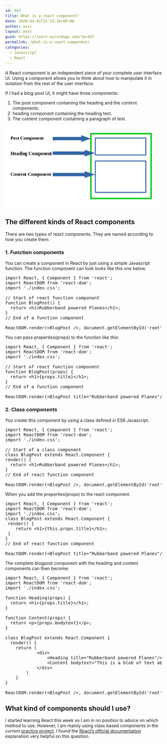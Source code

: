 ```yaml
---
id: 547
title: What is a react component?
date: 2020-04-01T15:15:16+00:00
author: avic
layout: post
guid: https://learn.avicndugu.com/?p=547
permalink: /what-is-a-react-component/
categories:
  - Javascript
  - React
---
```

A React component is an independent piece of your complete user interface UI. Using a component allows you to think about how to manipulate it in isolation from the rest of the user interface.

If I had a blog-post UI, it might have three components:

<li style="list-style-type: none;">
  <ol>
    <li>
      The post component containing the heading and the content components.
    </li>
    <li>
      heading component containing the heading text.
    </li>
    <li>
      The content component containing a paragraph of text.
    </li>
  </ol>
</li>

<img src="/public/2020-04-01-174916_1280x800_scrot.png" alt="Component visualisation" /> 

## The different kinds of React components

There are two types of react components. They are named according to how you create them.

### 1. Function components

You can create a component in React by just using a simple Javascript function. The function component can look looks like this one below.

<pre>import React, { Component } from 'react';
import ReactDOM from 'react-dom';
import './index.css';

// Start of react function component
function BlogPost() {
  return &lt;h1&gt;Rubberband powered Planes&lt;/h1&gt;;
}
// End of a function component

ReactDOM.render(&lt;BlogPost /&gt;, document.getElementById('root'));</pre>

You can pass properties(props) to the function like this:

<pre>import React, { Component } from 'react';
import ReactDOM from 'react-dom';
import './index.css';

// Start of react function component
function BlogPost(props) {
  return &lt;h1&gt;{props.title}&lt;/h1&gt;;
}
// End of a function component

ReactDOM.render(&lt;BlogPost title="Rubberband powered Planes"/&gt;, document.getElementById('root'));</pre>

### 2. Class components

You create this component by using a class defined in ES6 Javascript.

<pre>import React, { Component } from 'react';
import ReactDOM from 'react-dom';
import './index.css';

// Start of a class component
class BlogPost extends React.Component {
render() {
  return &lt;h1&gt;Rubberband powered Planes&lt;/h1&gt;;
}
// End of react function component

ReactDOM.render(&lt;BlogPost /&gt;, document.getElementById('root'));</pre>

When you add the properties(props) to the react component.

<pre>import React, { Component } from 'react';
import ReactDOM from 'react-dom';
import './index.css';
class BlogPost extends React.Component {
 render() {
    return &lt;h1&gt;{this.props.title}&lt;/h1&gt;;
 }
}
// End of react function component

ReactDOM.render(&lt;BlogPost title="Rubberband powered Planes"/&gt;, document.getElementById('root'));</pre>

The complete blogpost component with the heading and content components can then become:

<pre>import React, { Component } from 'react';
import ReactDOM from 'react-dom';
import './index.css';

function Heading(props) {
  return &lt;h1&gt;{props.title}&lt;/h1&gt;;
}

function Content(props) {
  return &lt;p&gt;{props.bodytext}&lt;/p&gt;;
}

class BlogPost extends React.Component {
  render() {
    return (
            &lt;div&gt;
                &lt;Heading title="Rubberband powered Planes"/&gt;
                &lt;Content bodytext="This is a blob of text about Rubberband powered planes. They are only able to fly for a short time because the rubber band can only store a limited amount of energy" /&gt;
            &lt;/div&gt;
        )
    }
}

ReactDOM.render(&lt;BlogPost /&gt;, document.getElementById('root'));</pre>

## What kind of components should I use?

I started learning React this week so I am in no position to advice on which method to use. However, I am mainly using class based components in the current [practice project](https://learn.avicndugu.com/projects/). I found the [React&#8217;s official documentation](https://reactjs.org/docs/components-and-props.html) explanation very helpful on this question.